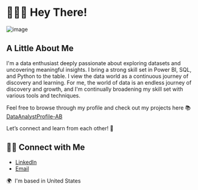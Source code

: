 # 🙋🏻‍♀️ Hey There!

![image](https://github.com/user-attachments/assets/4b475353-5edf-4c57-b18c-387d69d523e9)

## A Little About Me

I'm a data enthusiast deeply passionate about exploring datasets and uncovering meaningful insights. I bring a strong skill set in Power BI, SQL, and Python to the table. I view the data world as a continuous journey of discovery and learning. For me, the world of data is an endless journey of discovery and growth, and I'm continually broadening my skill set with various tools and techniques.

Feel free to browse through my profile and check out my projects here 📚 [DataAnalystProfile-AB](https://github.com/AishwaryaBaluri/DataAnalystProfile-AB)

Let’s connect and learn from each other! 🙌

## 👋🏻 Connect with Me

- [LinkedIn](https://www.linkedin.com/in/aishwaryabaluri1410/)
- [Email](aishwaryabaluri493@gmail.com)

🌍  I'm based in United States
